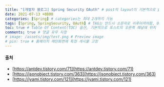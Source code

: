 ```yaml
---
title: "[개발자 블로그] Spring Security OAuth" # post의 layout이 기본적으로 post로 설정되어있어서 Front Matter에 따로 layout변수를 만들어 주지 않아도 됨
date: 2021-07-13 +0800
categories: [Spring] # categories는 최대 2개까지 가능
tags: [Spring, SpringSecurity, OAuth] # TAG는 반드시 소문자로 이루어져야함, 0~무한개까지 지정 가능
toc: true # Table Of Content(TOC) 옵션, 기본적으로 포스트의 오른쪽 패널에 위치
comments: true # 댓글 유무 지정
# image: /assets/img/test.png # Preview image
# pin: true # 홈페이지 메인화면에 특정 게시물 고정
---
```


#### 출처
- [https://antdev.tistory.com/71](https://antdev.tistory.com/71)
- [https://jsonobject.tistory.com/363](https://jsonobject.tistory.com/363)
- [https://jyami.tistory.com/121](https://jyami.tistory.com/121)